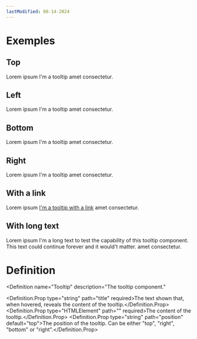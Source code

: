 ```yaml
---
lastModified: 08-14-2024
---
```


<script>
  import { Tooltip, Definition } from "$lib/components";
</script>

# Exemples

## Top

Lorem ipsum <Tooltip title="dolor sit" position="top">I'm a tooltip</Tooltip> amet consectetur.

## Left

Lorem ipsum <Tooltip title="dolor sit" position="left">I'm a tooltip</Tooltip> amet consectetur.

## Bottom

Lorem ipsum <Tooltip title="dolor sit" position="bottom">I'm a tooltip</Tooltip> amet consectetur.

## Right

Lorem ipsum <Tooltip title="dolor sit" position="right">I'm a tooltip</Tooltip> amet consectetur.

## With a link

Lorem ipsum <Tooltip title="dolor sit">[I'm a tooltip with a link](#)</Tooltip> amet consectetur.

## With long text

Lorem ipsum <Tooltip title="dolor sit">I'm a long text to test the capability of this tooltip component. This text could continue forever and it would't matter.</Tooltip> amet consectetur.

# Definition

<Definition
  name="Tooltip"
  description="The tooltip component."
>
  <Definition.Prop type="string" path="title" required>The text shown that, when hovered, reveals the content of the tooltip.</Definition.Prop>
  <Definition.Prop type="HTMLElement" path="<slot>" required>The content of the tooltip.</Definition.Prop>
  <Definition.Prop type="string" path="position" default="top">The position of the tooltip. Can be either "top", "right", "bottom" or "right".</Definition.Prop>
</Definition>
